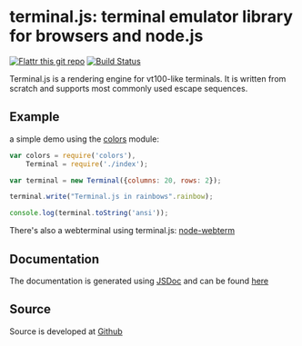 # terminal.js: terminal emulator library for browsers and node.js

[![Flattr this git repo](http://api.flattr.com/button/flattr-badge-large.png)](https://flattr.com/submit/auto?user_id=Gottox&url=https://github.com/Gottox/terminal.js&title=terminal.js&language=&tags=github&category=software) 
[![Build Status](https://travis-ci.org/Gottox/terminal.js.png)](https://travis-ci.org/Gottox/terminal.js)

Terminal.js is a rendering engine for vt100-like terminals.
It is written from scratch and supports most commonly used escape sequences.

## Example

a simple demo using the [colors](https://www.npmjs.com/package/colors) module:

```javascript
var colors = require('colors'),
	Terminal = require('./index');

var terminal = new Terminal({columns: 20, rows: 2});

terminal.write("Terminal.js in rainbows".rainbow);

console.log(terminal.toString('ansi'));
```

There's also a webterminal using terminal.js:
[node-webterm](https://github.com/Gottox/node-webterm)

## Documentation

The documentation is generated using [JSDoc](http://usejsdoc.org/) and can be
found [here](http://gottox.de/terminal.js)

## Source

Source is developed at [Github](http://github.com/Gottox/terminal.js)
